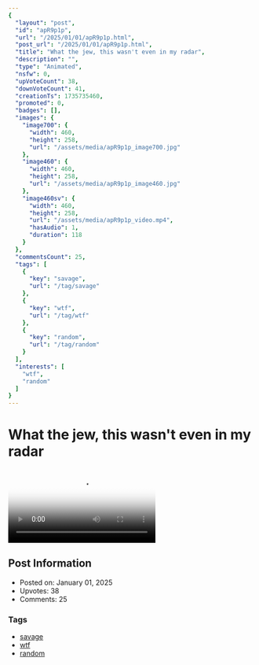 ```yaml
---
{
  "layout": "post",
  "id": "apR9p1p",
  "url": "/2025/01/01/apR9p1p.html",
  "post_url": "/2025/01/01/apR9p1p.html",
  "title": "What the jew, this wasn't even in my radar",
  "description": "",
  "type": "Animated",
  "nsfw": 0,
  "upVoteCount": 38,
  "downVoteCount": 41,
  "creationTs": 1735735460,
  "promoted": 0,
  "badges": [],
  "images": {
    "image700": {
      "width": 460,
      "height": 258,
      "url": "/assets/media/apR9p1p_image700.jpg"
    },
    "image460": {
      "width": 460,
      "height": 258,
      "url": "/assets/media/apR9p1p_image460.jpg"
    },
    "image460sv": {
      "width": 460,
      "height": 258,
      "url": "/assets/media/apR9p1p_video.mp4",
      "hasAudio": 1,
      "duration": 118
    }
  },
  "commentsCount": 25,
  "tags": [
    {
      "key": "savage",
      "url": "/tag/savage"
    },
    {
      "key": "wtf",
      "url": "/tag/wtf"
    },
    {
      "key": "random",
      "url": "/tag/random"
    }
  ],
  "interests": [
    "wtf",
    "random"
  ]
}
---
```


# What the jew, this wasn't even in my radar

<video controls playsinline loop poster="/assets/media/apR9p1p_image460.jpg">
  <source src="/assets/media/apR9p1p_video.mp4" type="video/mp4">
  Your browser does not support the video tag.
</video>

## Post Information

- Posted on: January 01, 2025
- Upvotes: 38
- Comments: 25

### Tags

- [savage](/tag/savage)
- [wtf](/tag/wtf)
- [random](/tag/random)
